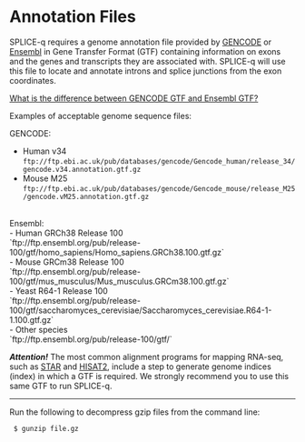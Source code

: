 # Annotation Files
SPLICE-q requires a genome annotation file provided by [GENCODE](https://www.gencodegenes.org/) or [Ensembl](https://www.ensembl.org/index.html) in Gene Transfer Format (GTF) containing information on exons and the genes and transcripts they are associated with. SPLICE-q will use this file to locate and annotate introns and splice junctions from the exon coordinates.

[What is the difference between GENCODE GTF and Ensembl GTF?](https://www.gencodegenes.org/pages/faq.html)

Examples of acceptable genome sequence files:

GENCODE: <br />
- Human v34 <br /> `ftp://ftp.ebi.ac.uk/pub/databases/gencode/Gencode_human/release_34/gencode.v34.annotation.gtf.gz`
- Mouse M25 <br /> `ftp://ftp.ebi.ac.uk/pub/databases/gencode/Gencode_mouse/release_M25/gencode.vM25.annotation.gtf.gz`<br />
<br />
Ensembl: <br />
- Human GRCh38 Release 100 <br /> `ftp://ftp.ensembl.org/pub/release-100/gtf/homo_sapiens/Homo_sapiens.GRCh38.100.gtf.gz`<br />
- Mouse GRCm38 Release 100 <br /> `ftp://ftp.ensembl.org/pub/release-100/gtf/mus_musculus/Mus_musculus.GRCm38.100.gtf.gz`<br />
- Yeast R64-1 Release 100 <br /> `ftp://ftp.ensembl.org/pub/release-100/gtf/saccharomyces_cerevisiae/Saccharomyces_cerevisiae.R64-1-1.100.gtf.gz`<br />
- Other species <br /> `ftp://ftp.ensembl.org/pub/release-100/gtf/`<br />


***Attention!*** The most common alignment programs for mapping RNA-seq, such as [STAR](https://github.com/alexdobin/STAR) and [HISAT2](http://daehwankimlab.github.io/hisat2/), include a step to generate genome indices (index) in which a GTF is required. We strongly recommend you to use this same GTF to run SPLICE-q.  
__________________________________________________________________
Run the following to decompress gzip files from the command line:
```bash
 $ gunzip file.gz 
```

